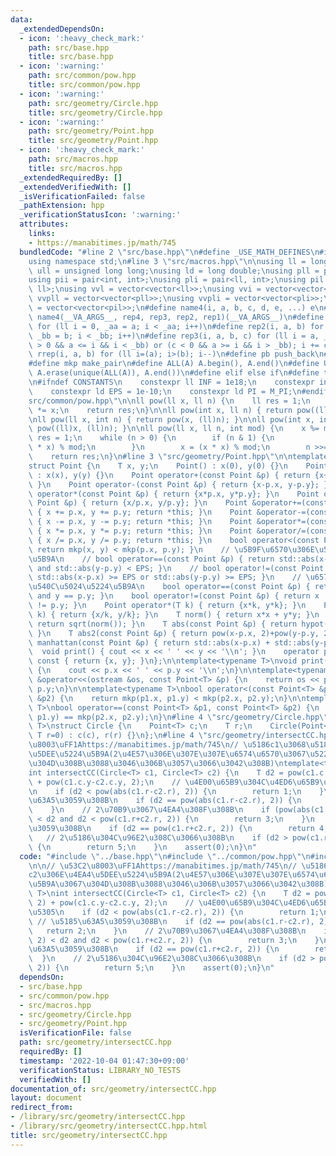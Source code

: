 ```yaml
---
data:
  _extendedDependsOn:
  - icon: ':heavy_check_mark:'
    path: src/base.hpp
    title: src/base.hpp
  - icon: ':warning:'
    path: src/common/pow.hpp
    title: src/common/pow.hpp
  - icon: ':warning:'
    path: src/geometry/Circle.hpp
    title: src/geometry/Circle.hpp
  - icon: ':warning:'
    path: src/geometry/Point.hpp
    title: src/geometry/Point.hpp
  - icon: ':heavy_check_mark:'
    path: src/macros.hpp
    title: src/macros.hpp
  _extendedRequiredBy: []
  _extendedVerifiedWith: []
  _isVerificationFailed: false
  _pathExtension: hpp
  _verificationStatusIcon: ':warning:'
  attributes:
    links:
    - https://manabitimes.jp/math/745
  bundledCode: "#line 2 \"src/base.hpp\"\n#define _USE_MATH_DEFINES\n#include <bits/stdc++.h>\n\
    using namespace std;\n#line 3 \"src/macros.hpp\"\n\nusing ll = long long;\nusing\
    \ ull = unsigned long long;\nusing ld = long double;\nusing pll = pair<ll, ll>;\n\
    using pii = pair<int, int>;\nusing pli = pair<ll, int>;\nusing pil = pair<int,\
    \ ll>;\nusing vvl = vector<vector<ll>>;\nusing vvi = vector<vector<int>>;\nusing\
    \ vvpll = vector<vector<pll>>;\nusing vvpli = vector<vector<pli>>;\nusing vvpil\
    \ = vector<vector<pil>>;\n#define name4(i, a, b, c, d, e, ...) e\n#define rep(...)\
    \ name4(__VA_ARGS__, rep4, rep3, rep2, rep1)(__VA_ARGS__)\n#define rep1(i, a)\
    \ for (ll i = 0, _aa = a; i < _aa; i++)\n#define rep2(i, a, b) for (ll i = a,\
    \ _bb = b; i < _bb; i++)\n#define rep3(i, a, b, c) for (ll i = a, _bb = b; (c\
    \ > 0 && a <= i && i < _bb) or (c < 0 && a >= i && i > _bb); i += c)\n#define\
    \ rrep(i, a, b) for (ll i=(a); i>(b); i--)\n#define pb push_back\n#define eb emplace_back\n\
    #define mkp make_pair\n#define ALL(A) A.begin(), A.end()\n#define UNIQUE(A) sort(ALL(A)),\
    \ A.erase(unique(ALL(A)), A.end())\n#define elif else if\n#define tostr to_string\n\
    \n#ifndef CONSTANTS\n    constexpr ll INF = 1e18;\n    constexpr int MOD = 1000000007;\n\
    \    constexpr ld EPS = 1e-10;\n    constexpr ld PI = M_PI;\n#endif\n#line 3 \"\
    src/common/pow.hpp\"\n\nll pow(ll x, ll n) {\n    ll res = 1;\n    rep(_, n) res\
    \ *= x;\n    return res;\n}\n\nll pow(int x, ll n) { return pow((ll)x, n); }\n\
    \nll pow(ll x, int n) { return pow(x, (ll)n); }\n\nll pow(int x, int n) { return\
    \ pow((ll)x, (ll)n); }\n\nll pow(ll x, ll n, int mod) {\n    x %= mod;\n    ll\
    \ res = 1;\n    while (n > 0) {\n        if (n & 1) {\n            res = (res\
    \ * x) % mod;\n        }\n        x = (x * x) % mod;\n        n >>= 1;\n    }\n\
    \    return res;\n}\n#line 3 \"src/geometry/Point.hpp\"\n\ntemplate<typename T>\n\
    struct Point {\n    T x, y;\n    Point() : x(0), y(0) {}\n    Point(T x, T y)\
    \ : x(x), y(y) {}\n    Point operator+(const Point &p) { return {x+p.x, y+p.y};\
    \ }\n    Point operator-(const Point &p) { return {x-p.x, y-p.y}; }\n    Point\
    \ operator*(const Point &p) { return {x*p.x, y*p.y}; }\n    Point operator/(const\
    \ Point &p) { return {x/p.x, y/p.y}; }\n    Point &operator+=(const Point &p)\
    \ { x += p.x, y += p.y; return *this; }\n    Point &operator-=(const Point &p)\
    \ { x -= p.x, y -= p.y; return *this; }\n    Point &operator*=(const Point &p)\
    \ { x *= p.x, y *= p.y; return *this; }\n    Point &operator/=(const Point &p)\
    \ { x /= p.x, y /= p.y; return *this; }\n    bool operator<(const Point &p) {\
    \ return mkp(x, y) < mkp(p.x, p.y); }\n    // \u5B9F\u6570\u306E\u540C\u5024\u5224\
    \u5B9A\n    // bool operator==(const Point &p) { return std::abs(x-p.x) < EPS\
    \ and std::abs(y-p.y) < EPS; }\n    // bool operator!=(const Point &p) { return\
    \ std::abs(x-p.x) >= EPS or std::abs(y-p.y) >= EPS; }\n    // \u6574\u6570\u306E\
    \u540C\u5024\u5224\u5B9A\n    bool operator==(const Point &p) { return x == p.x\
    \ and y == p.y; }\n    bool operator!=(const Point &p) { return x != p.x or y\
    \ != p.y; }\n    Point operator*(T k) { return {x*k, y*k}; }\n    Point operator/(T\
    \ k) { return {x/k, y/k}; }\n    T norm() { return x*x + y*y; }\n    T abs() {\
    \ return sqrt(norm()); }\n    T abs(const Point &p) { return hypot(x-p.x, y-p.y);\
    \ }\n    T abs2(const Point &p) { return pow(x-p.x, 2)+pow(y-p.y, 2); }\n    T\
    \ manhattan(const Point &p) { return std::abs(x-p.x) + std::abs(y-p.y); }\n  \
    \  void print() { cout << x << ' ' << y << '\\n'; }\n    operator pair<T, T>()\
    \ const { return {x, y}; }\n};\n\ntemplate<typename T>\nvoid print(Point<T> p)\
    \ {\n    cout << p.x << ' ' << p.y << '\\n';\n}\n\ntemplate<typename T>\nostream\
    \ &operator<<(ostream &os, const Point<T> &p) {\n    return os << p.x << ' ' <<\
    \ p.y;\n}\n\ntemplate<typename T>\nbool operator<(const Point<T> &p1, const Point<T>\
    \ &p2) {\n    return mkp(p1.x, p1.y) < mkp(p2.x, p2.y);\n}\n\ntemplate<typename\
    \ T>\nbool operator==(const Point<T> &p1, const Point<T> &p2) {\n    return mkp(p1.x,\
    \ p1.y) == mkp(p2.x, p2.y);\n}\n#line 4 \"src/geometry/Circle.hpp\"\n\ntemplate<typename\
    \ T>\nstruct Circle {\n    Point<T> c;\n    T r;\n    Circle(Point<T> c={0, 0},\
    \ T r=0) : c(c), r(r) {}\n};\n#line 4 \"src/geometry/intersectCC.hpp\"\n\n// \u53C2\
    \u8003\uFF1Ahttps://manabitimes.jp/math/745\n// \u5186c1\u3068\u5186c2\u306E\u4EA4\
    \u5DEE\u5224\u5B9A(2\u4E57\u306E\u307E\u307E\u6574\u6570\u3067\u5224\u5B9A\u3067\
    \u304D\u308B\u3088\u3046\u306B\u3057\u3066\u3042\u308B)\ntemplate<typename T>\n\
    int intersectCC(Circle<T> c1, Circle<T> c2) {\n    T d2 = pow(c1.c.x-c2.c.x, 2)\
    \ + pow(c1.c.y-c2.c.y, 2);\n    // \u4E00\u65B9\u304C\u4ED6\u65B9\u3092\u5185\u5305\
    \n    if (d2 < pow(abs(c1.r-c2.r), 2)) {\n        return 1;\n    }\n    // \u5185\
    \u63A5\u3059\u308B\n    if (d2 == pow(abs(c1.r-c2.r), 2)) {\n        return 2;\n\
    \    }\n    // 2\u70B9\u3067\u4EA4\u308F\u308B\n    if (pow(abs(c1.r-c2.r), 2)\
    \ < d2 and d2 < pow(c1.r+c2.r, 2)) {\n        return 3;\n    }\n    // \u5916\u63A5\
    \u3059\u308B\n    if (d2 == pow(c1.r+c2.r, 2)) {\n        return 4;\n    }\n \
    \   // 2\u5186\u304C\u96E2\u308C\u3066\u308B\n    if (d2 > pow(c1.r+c2.r, 2))\
    \ {\n        return 5;\n    }\n    assert(0);\n}\n"
  code: "#include \"../base.hpp\"\n#include \"../common/pow.hpp\"\n#include \"Circle.hpp\"\
    \n\n// \u53C2\u8003\uFF1Ahttps://manabitimes.jp/math/745\n// \u5186c1\u3068\u5186\
    c2\u306E\u4EA4\u5DEE\u5224\u5B9A(2\u4E57\u306E\u307E\u307E\u6574\u6570\u3067\u5224\
    \u5B9A\u3067\u304D\u308B\u3088\u3046\u306B\u3057\u3066\u3042\u308B)\ntemplate<typename\
    \ T>\nint intersectCC(Circle<T> c1, Circle<T> c2) {\n    T d2 = pow(c1.c.x-c2.c.x,\
    \ 2) + pow(c1.c.y-c2.c.y, 2);\n    // \u4E00\u65B9\u304C\u4ED6\u65B9\u3092\u5185\
    \u5305\n    if (d2 < pow(abs(c1.r-c2.r), 2)) {\n        return 1;\n    }\n   \
    \ // \u5185\u63A5\u3059\u308B\n    if (d2 == pow(abs(c1.r-c2.r), 2)) {\n     \
    \   return 2;\n    }\n    // 2\u70B9\u3067\u4EA4\u308F\u308B\n    if (pow(abs(c1.r-c2.r),\
    \ 2) < d2 and d2 < pow(c1.r+c2.r, 2)) {\n        return 3;\n    }\n    // \u5916\
    \u63A5\u3059\u308B\n    if (d2 == pow(c1.r+c2.r, 2)) {\n        return 4;\n  \
    \  }\n    // 2\u5186\u304C\u96E2\u308C\u3066\u308B\n    if (d2 > pow(c1.r+c2.r,\
    \ 2)) {\n        return 5;\n    }\n    assert(0);\n}\n"
  dependsOn:
  - src/base.hpp
  - src/common/pow.hpp
  - src/macros.hpp
  - src/geometry/Circle.hpp
  - src/geometry/Point.hpp
  isVerificationFile: false
  path: src/geometry/intersectCC.hpp
  requiredBy: []
  timestamp: '2022-10-04 01:47:30+09:00'
  verificationStatus: LIBRARY_NO_TESTS
  verifiedWith: []
documentation_of: src/geometry/intersectCC.hpp
layout: document
redirect_from:
- /library/src/geometry/intersectCC.hpp
- /library/src/geometry/intersectCC.hpp.html
title: src/geometry/intersectCC.hpp
---
```

